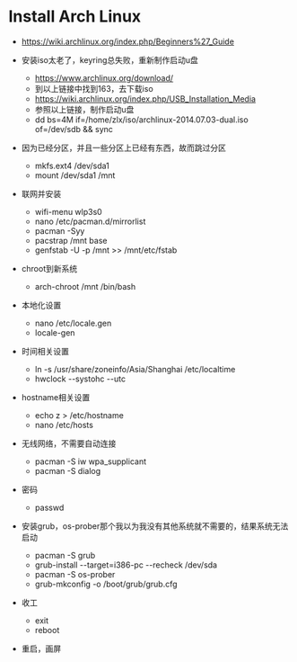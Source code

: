 Install Arch Linux
==================

* https://wiki.archlinux.org/index.php/Beginners%27_Guide

* 安装iso太老了，keyring总失败，重新制作启动u盘
  - https://www.archlinux.org/download/
  - 到以上链接中找到163，去下载iso
  - https://wiki.archlinux.org/index.php/USB_Installation_Media
  - 参照以上链接，制作启动u盘
  - dd bs=4M if=/home/zlx/iso/archlinux-2014.07.03-dual.iso of=/dev/sdb && sync

* 因为已经分区，并且一些分区上已经有东西，故而跳过分区
  - mkfs.ext4 /dev/sda1
  - mount /dev/sda1 /mnt

* 联网并安装
  - wifi-menu wlp3s0
  - nano /etc/pacman.d/mirrorlist
  - pacman -Syy
  - pacstrap /mnt base
  - genfstab -U -p /mnt >> /mnt/etc/fstab

* chroot到新系统
  - arch-chroot /mnt /bin/bash

* 本地化设置
  - nano /etc/locale.gen
  - locale-gen

* 时间相关设置
  - ln -s /usr/share/zoneinfo/Asia/Shanghai /etc/localtime
  - hwclock --systohc --utc

* hostname相关设置
  - echo z > /etc/hostname
  - nano /etc/hosts

* 无线网络，不需要自动连接
  - pacman -S iw wpa_supplicant
  - pacman -S dialog

* 密码
  - passwd

* 安装grub，os-prober那个我以为我没有其他系统就不需要的，结果系统无法启动
  - pacman -S grub
  - grub-install --target=i386-pc --recheck /dev/sda
  - pacman -S os-prober
  - grub-mkconfig -o /boot/grub/grub.cfg

* 收工
  - exit
  - reboot

* 重启，画屏
